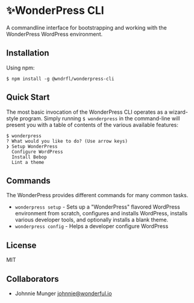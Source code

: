 # ✨WonderPress CLI
A commandline interface for bootstrapping and working with the WonderPress WordPress environment. 

## Installation

Using npm:

```
$ npm install -g @wndrfl/wonderpress-cli
```

## Quick Start
The most basic invocation of the WonderPress CLI operates as a wizard-style program. Simply running `$ wonderpress` in the command-line will present you with a table of contents of the various available features:

```
$ wonderpress
? What would you like to do? (Use arrow keys)
❯ Setup WonderPress
  Configure WordPress
  Install Bebop
  Lint a theme
```

## Commands
The WonderPress provides different commands for many common tasks.

- `wonderpress setup` - Sets up a "WonderPress" flavored WordPress environment from scratch, configures and installs WordPress, installs various developer tools, and optionally installs a blank theme.
- `wonderpress config` - Helps a developer configure WordPress



## License
MIT

## Collaborators
- Johnnie Munger johnnie@wonderful.io